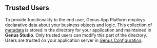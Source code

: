## Trusted Users

To provide functionality to the end user, Genus App Platform employs declarative data about your business objects and logic. This collection of [metadata](../defining-the-application-model/glossary.md) is stored in the directory for your application and maintained in **Genus Studio**. Only trusted users can modify this part of the directory. Users are trusted on your application server in [Genus Configuration](../installation-and-configuration/configure-and-maintain-genus-server.md).
